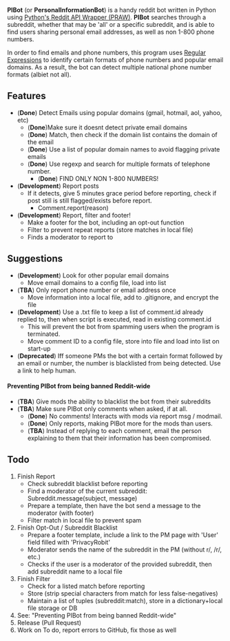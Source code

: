 __PIBot__ (or __PersonalInformationBot__) is a handy reddit bot written in Python using 
[Python's Reddit API Wrapper (PRAW)](https://praw.readthedocs.io/en/latest/). __PIBot__ searches through 
a subreddit, whether that may be 'all' or a specific subreddit, and is able to find users sharing 
personal email addresses, as well as non 1-800 phone numbers.

In order to find emails and phone numbers, this program uses [Regular Expressions](https://regexone.com/) 
to identify certain formats of phone numbers and popular email domains. As a result, the bot can detect 
multiple national phone number formats (albiet not all).

## Features
* (__Done__) Detect Emails using popular domains (gmail, hotmail, aol, yahoo, etc)
	* (__Done__)Make sure it doesnt detect private email domains
	* (__Done__) Match, then check if the domain list contains the domain of the email
	* (__Done__) Use a list of popular domain names to avoid flagging private emails
	* (__Done__) Use regexp and search for multiple formats of telephone number.
		* (__Done__) FIND ONLY NON 1-800 NUMBERS!
* (__Development__) Report posts
	* If it detects, give 5 minutes grace period before reporting,
	  check if post still is still flagged/exists before report.
		*	Comment.report(reason)
* (__Development__) Report, filter and footer!
	* Make a footer for the bot, including an opt-out function
    * Filter to prevent repeat reports (store matches in local file)
    * Finds a moderator to report to
	
## Suggestions
* (__Development__) Look for other popular email domains
    * Move email domains to a config file, load into list
* (__TBA__) Only report phone number or email address once
    * Move information into a local file, add to .gitignore, and encrypt the file
* (__Development__) Use a .txt file to keep a list of comment.id already replied to, 
then when script is executed, read in existing comment.id
	* This will prevent the bot from spamming users when the program is terminated.
	* Move comment ID to a config file, store into file and load into list on start-up
* (__Deprecated__) Iff someone PMs the bot with a certain format followed by an email or number, 
the number is blacklisted from being detected. Use a link to help human.

#### Preventing PIBot from being banned Reddit-wide
* (__TBA__) Give mods the ability to blacklist the bot from their subreddits
* (__TBA__) Make sure PIBot only comments when asked, if at all.
	* (__Done__) No comments! Interacts with mods via report msg / modmail.
	* (__Done__) Only reports, making PIBot more for the mods than users.
	* (__TBA__) Instead of replying to each comment, email the person explaining to them that their 
	information has been compromised.


## Todo
1. Finish Report
    * Check subreddit blacklist before reporting
    * Find a moderator of the current subreddit: Subreddit.message(subject, message)
    * Prepare a template, then have the bot send a message to the moderator (with footer)
    * Filter match in local file to prevent spam
2. Finish Opt-Out / Subreddit Blacklist
    * Prepare a footer template, include a link to the PM page with 'User' field filled with 'PrivacyRobit'
    * Moderator sends the name of the subreddit in the PM (without r/, /r/, etc.)
    * Checks if the user is a moderator of the provided subreddit, then add subreddit name to a local file
3. Finish Filter
    * Check for a listed match before reporting
    * Store (strip special characters from match for less false-negatives)
    * Maintain a list of tuples (subreddit:match), store in a dictionary+local file storage or DB
2. See: "Preventing PIBot from being banned Reddit-wide"
3. Release (Pull Request)
4. Work on To do, report errors to GitHub, fix those as well
